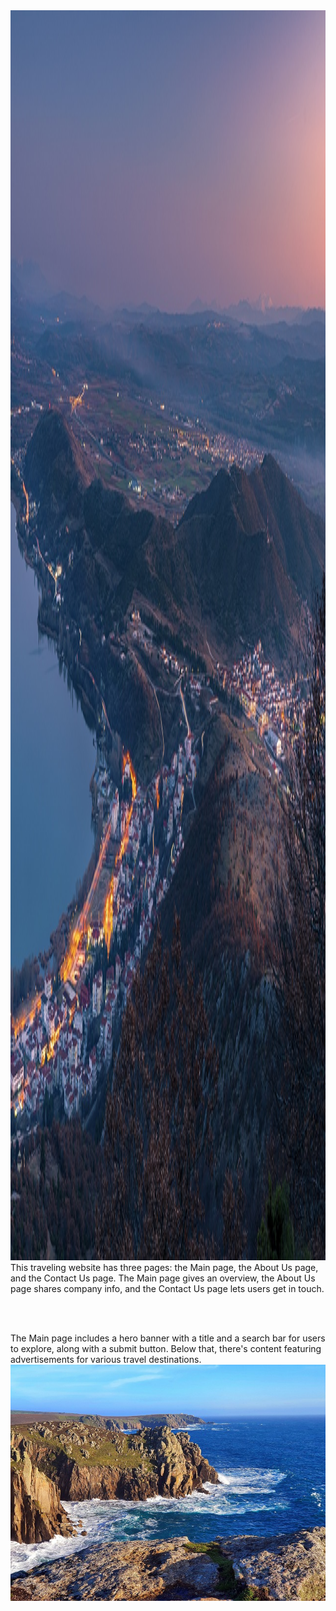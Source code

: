 <img src="./src/img/main-page-her-banner.jpg" style="height: 50vh; width: 100%; background-size: cover;">
This traveling website has three pages: the Main page, the About Us page, and the Contact Us page. The Main page gives an overview, the About Us page shares company info, and the Contact Us page lets users get in touch.

<br><br>

The Main page includes a hero banner with a title and a search bar for users to explore, along with a submit button. Below that, there's content featuring advertisements for various travel destinations.
<img src="./src/img/clift-ocean-img.jpg">

